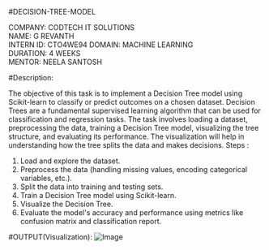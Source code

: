 #DECISION-TREE-MODEL

COMPANY: CODTECH IT SOLUTIONS  
NAME: G REVANTH  
INTERN ID: CTO4WE94
DOMAIN: MACHINE LEARNING  
DURATION: 4 WEEKS  
MENTOR: NEELA SANTOSH


#Description:  

The objective of this task is to implement a Decision Tree model using Scikit-learn to classify or predict outcomes on a chosen dataset. Decision Trees are a fundamental supervised learning algorithm that can be used for classification and regression tasks. The task involves loading a dataset, preprocessing the data, training a Decision Tree model, visualizing the tree structure, and evaluating its performance. The visualization will help in understanding how the tree splits the data and makes decisions.
Steps :
1. Load and explore the dataset.
2. Preprocess the data (handling missing values, encoding categorical variables, etc.).
3. Split the data into training and testing sets.
4. Train a Decision Tree model using Scikit-learn.
5. Visualize the Decision Tree.
6. Evaluate the model's accuracy and performance using metrics like confusion matrix and classification report.

#OUTPUT(Visualization):
![Image](https://github.com/user-attachments/assets/77accfc6-7082-4032-9114-6c91f1654db5)

